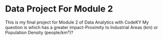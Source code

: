 # Data Project For Module 2
This is my final project for Module 2 of Data Analytics with CodeKY
My question is which has a greater impact-Proximity to Industrial Areas (km) or Population Density (people/km²)?
